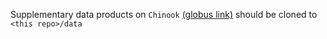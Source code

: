 Supplementary data products on `Chinook`
[(globus link)](https://app.globus.org/file-manager?destination_id=2602486c-1e0f-47a0-be15-eec1b0ff0f96&destination_path=%2FManuscripts%2FGenome_announcements%2F2025-09-12_Caulobacter_vibrioides+_CB2A_JS4038%2F)
should be cloned to `<this repo>/data`
